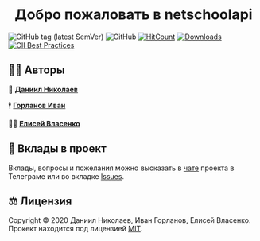 <h1 align="center">Добро пожаловать в netschoolapi</h1>

![GitHub tag (latest SemVer)](https://img.shields.io/github/v/tag/nm17/netschoolapi) ![GitHub](https://img.shields.io/github/license/nm17/netschoolapi) [![HitCount](http://hits.dwyl.io/nm17/netschoolapi.svg)](http://hits.dwyl.io/nm17/netschoolapi) [![Downloads](https://pepy.tech/badge/netschoolapi)](https://pepy.tech/project/netschoolapi) [![CII Best Practices](https://bestpractices.coreinfrastructure.org/projects/3675/badge)](https://bestpractices.coreinfrastructure.org/projects/3675)

## :dancing_men: Авторы

:bust_in_silhouette: [**Даниил Николаев**](https://github.com/nm17)

:business_suit_levitating: [**Горланов Иван**](https://github.com/igorlanov)

:mage_man: [**Елисей Власенко**](https://github.com/homus32)

## :handshake: Вклады в проект

Вклады, вопросы и пожелания можно высказать в [чате](https://t.me/netschoolapi) проекта в Телеграме
или во вкладке [Issues](https://github.com/nm17/netschoolapi/issues).

## :balance_scale: Лицензия

Copyright © 2020 Даниил Николаев, Иван Горланов, Елисей Власенко.
Прокект находится под лицензией [MIT](LICENSE).
